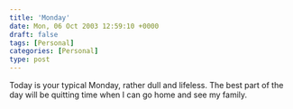 ```yaml
---
title: 'Monday'
date: Mon, 06 Oct 2003 12:59:10 +0000
draft: false
tags: [Personal]
categories: [Personal]
type: post
---
```


Today is your typical Monday, rather dull and lifeless. The best part of the day will be quitting time when I can go home and see my family.